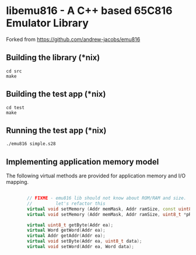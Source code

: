 # libemu816 - A C++ based 65C816 Emulator Library

Forked from https://github.com/andrew-jacobs/emu816

## Building the library (*nix)

```
cd src
make
```

## Building the test app (*nix)

```
cd test
make
```

## Running the test app (*nix)

```
./emu816 simple.s28
```

## Implementing application memory model

The following virtual methods are provided for application memory and I/O mapping.

```C++
        
        // FIXME - emu816 lib should not know about ROM/RAM and size.
        //         let's refactor this         
        virtual void setMemory (Addr memMask, Addr ramSize, const uint8_t *pROM);
        virtual void setMemory (Addr memMask, Addr ramSize, uint8_t *pRAM, const uint8_t *pROM);

        virtual uint8_t getByte(Addr ea);
        virtual Word getWord(Addr ea);
        virtual Addr getAddr(Addr ea);
        virtual void setByte(Addr ea, uint8_t data);
        virtual void setWord(Addr ea, Word data);
```
